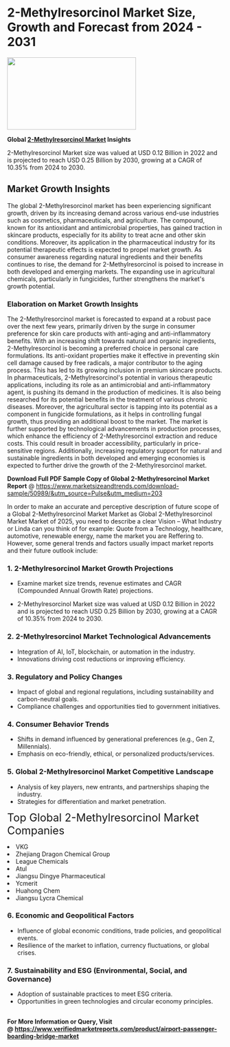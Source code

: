 <H1>2-Methylresorcinol Market Size, Growth and Forecast from 2024 - 2031</H1><img class="aligncenter size-medium wp-image-584254" src="https://thirdeyenews.in/wp-content/uploads/2024/09/Global-Market-Research-300x168.jpeg" alt="" width="300" height="168" /><p><strong>Global&nbsp;<a href="https://www.marketsizeandtrends.com/download-sample/50989/&amp;utm_source=Pulse&amp;utm_medium=203">2-Methylresorcinol Market</a> Insights</strong></p><p>2-Methylresorcinol Market size was valued at USD 0.12 Billion in 2022 and is projected to reach USD 0.25 Billion by 2030, growing at a CAGR of 10.35% from 2024 to 2030.</p><p><h2>Market Growth Insights</h2> The global 2-Methylresorcinol market has been experiencing significant growth, driven by its increasing demand across various end-use industries such as cosmetics, pharmaceuticals, and agriculture. The compound, known for its antioxidant and antimicrobial properties, has gained traction in skincare products, especially for its ability to treat acne and other skin conditions. Moreover, its application in the pharmaceutical industry for its potential therapeutic effects is expected to propel market growth. As consumer awareness regarding natural ingredients and their benefits continues to rise, the demand for 2-Methylresorcinol is poised to increase in both developed and emerging markets. The expanding use in agricultural chemicals, particularly in fungicides, further strengthens the market's growth potential. <h3>Elaboration on Market Growth Insights</h3> The 2-Methylresorcinol market is forecasted to expand at a robust pace over the next few years, primarily driven by the surge in consumer preference for skin care products with anti-aging and anti-inflammatory benefits. With an increasing shift towards natural and organic ingredients, 2-Methylresorcinol is becoming a preferred choice in personal care formulations. Its anti-oxidant properties make it effective in preventing skin cell damage caused by free radicals, a major contributor to the aging process. This has led to its growing inclusion in premium skincare products. In pharmaceuticals, 2-Methylresorcinol's potential in various therapeutic applications, including its role as an antimicrobial and anti-inflammatory agent, is pushing its demand in the production of medicines. It is also being researched for its potential benefits in the treatment of various chronic diseases. Moreover, the agricultural sector is tapping into its potential as a component in fungicide formulations, as it helps in controlling fungal growth, thus providing an additional boost to the market. The market is further supported by technological advancements in production processes, which enhance the efficiency of 2-Methylresorcinol extraction and reduce costs. This could result in broader accessibility, particularly in price-sensitive regions. Additionally, increasing regulatory support for natural and sustainable ingredients in both developed and emerging economies is expected to further drive the growth of the 2-Methylresorcinol market. </p><p><span class=""><strong>Download Full PDF Sample Copy of Global 2-Methylresorcinol Market Report</strong> @ <a href="https://www.marketsizeandtrends.com/download-sample/50989/&amp;utm_source=Pulse&amp;utm_medium=203" target="_blank">https://www.marketsizeandtrends.com/download-sample/50989/&amp;utm_source=Pulse&amp;utm_medium=203</a></span></p><p>In order to make an accurate and perceptive description of future scope of a Global&nbsp;2-Methylresorcinol Market Market as Global&nbsp;2-Methylresorcinol Market Market of 2025, you need to describe a clear Vision &ndash; What Industry or Linda can you think of for example: Quote from a Technology, healthcare, automotive, renewable energy, name the market you are Reffering to. However, some general trends and factors usually impact market reports and their future outlook include:</p><h3>1.&nbsp;<strong>2-Methylresorcinol Market Growth Projections</strong></h3><ul><li>Examine market size trends, revenue estimates and CAGR (Compounded Annual Growth Rate) projections.</li><li><p>2-Methylresorcinol Market size was valued at USD 0.12 Billion in 2022 and is projected to reach USD 0.25 Billion by 2030, growing at a CAGR of 10.35% from 2024 to 2030.</p></li></ul><h3>2.&nbsp;<strong>2-Methylresorcinol Market Technological Advancements</strong></h3><ul><li>Integration of AI, IoT, blockchain, or automation in the industry.</li><li>Innovations driving cost reductions or improving efficiency.</li></ul><h3>3.&nbsp;<strong>Regulatory and Policy Changes</strong></h3><ul><li>Impact of global and regional regulations, including sustainability and carbon-neutral goals.</li><li>Compliance challenges and opportunities tied to government initiatives.</li></ul><h3>4.&nbsp;<strong>Consumer Behavior Trends</strong></h3><ul><li>Shifts in demand influenced by generational preferences (e.g., Gen Z, Millennials).</li><li>Emphasis on eco-friendly, ethical, or personalized products/services.</li></ul><h3>5.&nbsp;<strong>Global 2-Methylresorcinol Market Competitive Landscape</strong></h3><ul><li>Analysis of key players, new entrants, and partnerships shaping the industry.</li><li>Strategies for differentiation and market penetration.</li></ul><p data-pm-slice="1 1 []"><span style="color: inherit; font-family: inherit; font-size: 25px;">Top Global 2-Methylresorcinol Market Companies</span></p><div class="" data-test-id=""><p><li>VKG</li><li> Zhejiang Dragon Chemical Group</li><li> League Chemicals</li><li> Atul</li><li> Jiangsu Dingye Pharmaceutical</li><li> Ycmerit</li><li> Huahong Chem</li><li> Jiangsu Lycra Chemical</li></p></div><h3>6.&nbsp;<strong>Economic and Geopolitical Factors</strong></h3><ul><li>Influence of global economic conditions, trade policies, and geopolitical events.</li><li>Resilience of the market to inflation, currency fluctuations, or global crises.</li></ul><h3>7.&nbsp;<strong>Sustainability and ESG (Environmental, Social, and Governance)</strong></h3><ul><li>Adoption of sustainable practices to meet ESG criteria.</li><li>Opportunities in green technologies and circular economy principles.</li></ul><h2><strong style="font-size: 14px;">For More Information or Query, Visit @&nbsp;</strong><a style="background-color: #ffffff; font-size: 14px;" href="https://www.marketsizeandtrends.com/report/2-methylresorcinol-market/" target="_blank">https://www.verifiedmarketreports.com/product/airport-passenger-boarding-bridge-market</a></h2>
